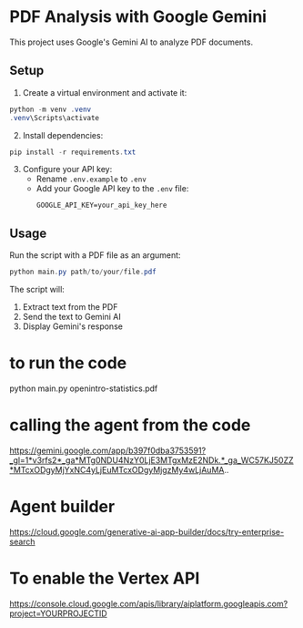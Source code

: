 # PDF Analysis with Google Gemini

This project uses Google's Gemini AI to analyze PDF documents.

## Setup

1. Create a virtual environment and activate it:
```powershell
python -m venv .venv
.venv\Scripts\activate
```

2. Install dependencies:
```powershell
pip install -r requirements.txt
```

3. Configure your API key:
   - Rename `.env.example` to `.env`
   - Add your Google API key to the `.env` file:
     ```
     GOOGLE_API_KEY=your_api_key_here
     ```

## Usage

Run the script with a PDF file as an argument:
```powershell
python main.py path/to/your/file.pdf
```

The script will:
1. Extract text from the PDF
2. Send the text to Gemini AI
3. Display Gemini's response



# to run the code

python main.py openintro-statistics.pdf


# calling the agent from the code
https://gemini.google.com/app/b397f0dba3753591?_gl=1*v3rfs2*_ga*MTg0NDU4NzY0LjE3MTgxMzE2NDk.*_ga_WC57KJ50ZZ*MTcxODgyMjYxNC4yLjEuMTcxODgyMjgzMy4wLjAuMA..

# Agent builder
https://cloud.google.com/generative-ai-app-builder/docs/try-enterprise-search


# To enable the Vertex API
https://console.cloud.google.com/apis/library/aiplatform.googleapis.com?project=YOURPROJECTID